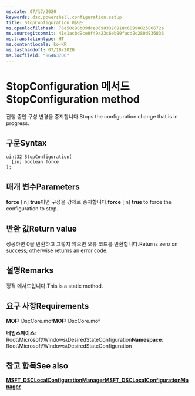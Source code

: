 ```yaml
---
ms.date: 07/17/2020
keywords: dsc,powershell,configuration,setup
title: StopConfiguration 메서드
ms.openlocfilehash: 76e50c98b09dca86983320918c6899082580672a
ms.sourcegitcommit: 41e1acbd9ce0f49a23c6eb99facd2c280d836836
ms.translationtype: HT
ms.contentlocale: ko-KR
ms.lasthandoff: 07/18/2020
ms.locfileid: "86463706"
---
```

# <a name="stopconfiguration-method"></a><span data-ttu-id="52107-103">StopConfiguration 메서드</span><span class="sxs-lookup"><span data-stu-id="52107-103">StopConfiguration method</span></span>

<span data-ttu-id="52107-104">진행 중인 구성 변경을 중지합니다.</span><span class="sxs-lookup"><span data-stu-id="52107-104">Stops the configuration change that is in progress.</span></span>

## <a name="syntax"></a><span data-ttu-id="52107-105">구문</span><span class="sxs-lookup"><span data-stu-id="52107-105">Syntax</span></span>

```mof
uint32 StopConfiguration(
  [in] boolean force
);
```

## <a name="parameters"></a><span data-ttu-id="52107-106">매개 변수</span><span class="sxs-lookup"><span data-stu-id="52107-106">Parameters</span></span>

<span data-ttu-id="52107-107">**force** \[in\] **true**이면 구성을 강제로 중지합니다.</span><span class="sxs-lookup"><span data-stu-id="52107-107">**force** \[in\] **true** to force the configuration to stop.</span></span>

## <a name="return-value"></a><span data-ttu-id="52107-108">반환 값</span><span class="sxs-lookup"><span data-stu-id="52107-108">Return value</span></span>

<span data-ttu-id="52107-109">성공하면 0을 반환하고 그렇지 않으면 오류 코드를 반환합니다.</span><span class="sxs-lookup"><span data-stu-id="52107-109">Returns zero on success; otherwise returns an error code.</span></span>

## <a name="remarks"></a><span data-ttu-id="52107-110">설명</span><span class="sxs-lookup"><span data-stu-id="52107-110">Remarks</span></span>

<span data-ttu-id="52107-111">정적 메서드입니다.</span><span class="sxs-lookup"><span data-stu-id="52107-111">This is a static method.</span></span>

## <a name="requirements"></a><span data-ttu-id="52107-112">요구 사항</span><span class="sxs-lookup"><span data-stu-id="52107-112">Requirements</span></span>

<span data-ttu-id="52107-113">**MOF:** DscCore.mof</span><span class="sxs-lookup"><span data-stu-id="52107-113">**MOF:** DscCore.mof</span></span>

<span data-ttu-id="52107-114">**네임스페이스**: Root\Microsoft\Windows\DesiredStateConfiguration</span><span class="sxs-lookup"><span data-stu-id="52107-114">**Namespace**: Root\Microsoft\Windows\DesiredStateConfiguration</span></span>

## <a name="see-also"></a><span data-ttu-id="52107-115">참고 항목</span><span class="sxs-lookup"><span data-stu-id="52107-115">See also</span></span>

[<span data-ttu-id="52107-116">**MSFT_DSCLocalConfigurationManager**</span><span class="sxs-lookup"><span data-stu-id="52107-116">**MSFT_DSCLocalConfigurationManager**</span></span>](msft-dsclocalconfigurationmanager.md)
